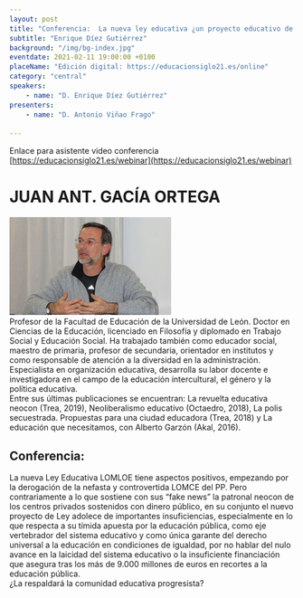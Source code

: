 ```yaml
---
layout: post
title: "Conferencia:  La nueva ley educativa ¿un proyecto educativo de cohesión y justicia social?"
subtitle: "Enrique Díez Gutiérrez"
background: "/img/bg-index.jpg"
eventdate: 2021-02-11 19:00:00 +0100
placeName: "Edición digital: https://educacionsiglo21.es/online"
category: "central"
speakers:
    - name: "D. Enrique Díez Gutiérrez"
presenters:
    - name: "D. Antonio Viñao Frago"
   
---
```

Enlace para asistente video conferencia [https://educacionsiglo21.es/webinar](https://educacionsiglo21.es/webinar)  



# JUAN ANT. GACÍA ORTEGA 
![cartel](/img/posts/diezgutierrez.png)  
Profesor de la Facultad de Educación de la Universidad de León. Doctor en Ciencias de la Educación, licenciado en Filosofía y diplomado en Trabajo Social y Educación Social. Ha trabajado también como educador social, maestro de primaria, profesor de secundaria, orientador en institutos y como responsable de atención a la diversidad en la administración. Especialista en organización educativa, desarrolla su labor docente e investigadora en el campo de la educación intercultural, el género y la política educativa.  
Entre sus últimas publicaciones se encuentran: La revuelta educativa neocon (Trea, 2019), Neoliberalismo educativo (Octaedro, 2018), La polis secuestrada. Propuestas para una ciudad educadora (Trea, 2018) y La educación que necesitamos, con Alberto Garzón (Akal, 2016).


## Conferencia:  
La nueva Ley Educativa LOMLOE tiene aspectos positivos, empezando por la derogación de la nefasta y controvertida LOMCE del PP. Pero contrariamente a lo que sostiene con sus “fake news” la patronal neocon de los centros privados sostenidos con dinero público, en su conjunto el nuevo proyecto de Ley adolece de importantes insuficiencias, especialmente en lo que respecta a su tímida apuesta por la educación pública, como eje vertebrador del sistema educativo y como única garante del derecho universal a la educación en condiciones de igualdad, por no hablar del nulo avance en la laicidad del sistema educativo o la insuficiente financiación que asegura tras los más de 9.000 millones de euros en recortes a la educación pública.  
¿La respaldará la comunidad educativa progresista?
